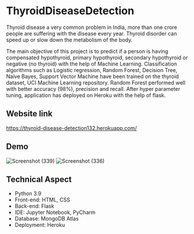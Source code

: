 # ThyroidDiseaseDetection

Thyroid disease a very common problem in India, more than one crore people are suffering with the disease every year. Thyroid disorder can speed up or slow down the metabolism of the body.

The main objective of this project is to predict if a person is having compensated hypothyroid, primary hypothyroid, secondary hypothyroid or negative (no thyroid) with the help of Machine Learning. Classification algorithms such as Logistic regression, Random Forest, Decision Tree, Naïve Bayes, Support Vector Machine have been trained on the thyroid dataset, UCI Machine Learning repository. Random Forest performed well with better accuracy (98%), precision and recall. After hyper parameter tuning, application has deployed on Heroku with the help of flask.

## Website link
https://thyroid-disease-detection132.herokuapp.com/

## Demo
![Screenshot (339)](https://user-images.githubusercontent.com/81810275/131874488-10be3b94-6f3c-481b-a0f7-332f17efdf92.png)
![Screenshot (336)](https://user-images.githubusercontent.com/81810275/131875701-2f68ddcf-82fc-4550-b9cc-d14c13228e71.png)

## Technical Aspect
* Python 3.9
*	Front-end: HTML, CSS
*	Back-end: Flask
*	IDE: Jupyter Notebook, PyCharm
*	Database: MongoDB Atlas
*	Deployment: Heroku



